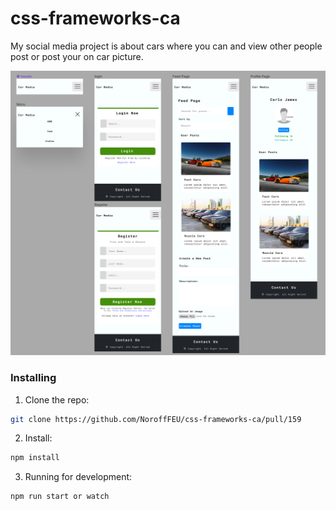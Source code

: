 # css-frameworks-ca

My social media project is about cars where you can and view other people post or post your on car picture.

![image](/img/css-frameworks-prototype-design-each-page.png)

### Installing

1. Clone the repo:

```bash
git clone https://github.com/NoroffFEU/css-frameworks-ca/pull/159
```

2. Install:

```bash
npm install
```

3. Running for development:

```bash
npm run start or watch
```
